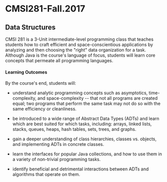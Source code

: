 # CMSI281-Fall.2017
## Data Structures

CMSI 281 is a 3-Unit intermediate-level programming class that teaches students how to craft efficient and space-conscientious applications by analyzing and then choosing the "right" data organization for a task. Although Java is the course's language of focus, students will learn core concepts that permeate all programming languages.


#### Learning Outcomes
By the course's end, students will:

* understand analytic programming concepts such as asymptotics, time-complexity, and space-complexity -- that not all programs are created equal; two programs that perform the same task may not do so with the same efficiency or cleanliness.

* be introduced to a wide range of Abstract Data Types (ADTs) and learn which are best suited for which tasks, including: arrays, linked lists, stacks, queues, heaps, hash tables, sets, trees, and graphs.

* gain a deeper understanding of class hierarchies, classes vs. objects, and implementing ADTs in concrete classes.

* learn the interfaces for popular Java collections, and how to use them in a variety of non-trivial programming tasks.

* identify beneficial and detrimental interactions between ADTs and algorithms that operate on them.
